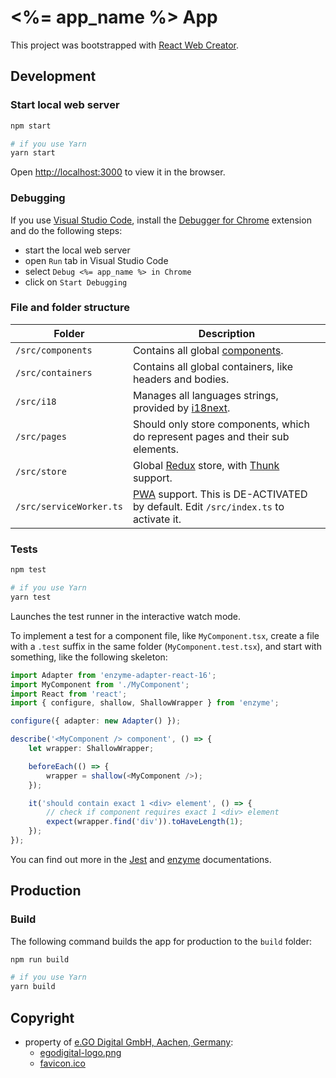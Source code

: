# <%= app_name %> App

This project was bootstrapped with [React Web Creator](https://github.com/egodigital/create-react-app).

## Development

### Start local web server

```bash
npm start

# if you use Yarn
yarn start
```

Open [http://localhost:3000](http://localhost:3000) to view it in the browser.

### Debugging

If you use [Visual Studio Code](https://code.visualstudio.com/), install the [Debugger for Chrome](https://marketplace.visualstudio.com/items?itemName=msjsdiag.debugger-for-chrome) extension and do the following steps:

* start the local web server
* open `Run` tab in Visual Studio Code
* select `Debug <%= app_name %> in Chrome`
* click on `Start Debugging`

### File and folder structure

| Folder | Description |
|--------|-------------|
| `/src/components` | Contains all global [components](https://reactjs.org/docs/components-and-props.html). |
| `/src/containers` | Contains all global containers, like headers and bodies. |
| `/src/i18` | Manages all languages strings, provided by [i18next](https://react.i18next.com/). |
| `/src/pages` | Should only store components, which do represent pages and their sub elements. |
| `/src/store` | Global [Redux](https://redux.js.org/basics/usage-with-react) store, with [Thunk](https://github.com/reduxjs/redux-thunk) support. |
| `/src/serviceWorker.ts` | [PWA](https://en.wikipedia.org/wiki/Progressive_web_application) support. This is DE-ACTIVATED by default. Edit `/src/index.ts` to activate it. |

### Tests

```bash
npm test

# if you use Yarn
yarn test
```

Launches the test runner in the interactive watch mode.

To implement a test for a component file, like `MyComponent.tsx`, create a file with a `.test` suffix in the same folder (`MyComponent.test.tsx`), and start with something, like the following skeleton:

```typescript
import Adapter from 'enzyme-adapter-react-16';
import MyComponent from './MyComponent';
import React from 'react';
import { configure, shallow, ShallowWrapper } from 'enzyme';

configure({ adapter: new Adapter() });

describe('<MyComponent /> component', () => {
    let wrapper: ShallowWrapper;

    beforeEach(() => {
        wrapper = shallow(<MyComponent />);
    });

    it('should contain exact 1 <div> element', () => {
        // check if component requires exact 1 <div> element
        expect(wrapper.find('div')).toHaveLength(1);
    });
});
```

You can find out more in the [Jest](https://jestjs.io/docs/en/getting-started) and [enzyme](https://enzymejs.github.io/enzyme/docs/installation/react-16.html) documentations.

## Production

### Build

The following command builds the app for production to the `build` folder:

```bash
npm run build

# if you use Yarn
yarn build
```

## Copyright

* property of [e.GO Digital GmbH, Aachen, Germany](https://e-go-digital.com):
  * [egodigital-logo.png](./src/assets/egodigital-logo.png)
  * [favicon.ico](./src/public/favicon.ico)
